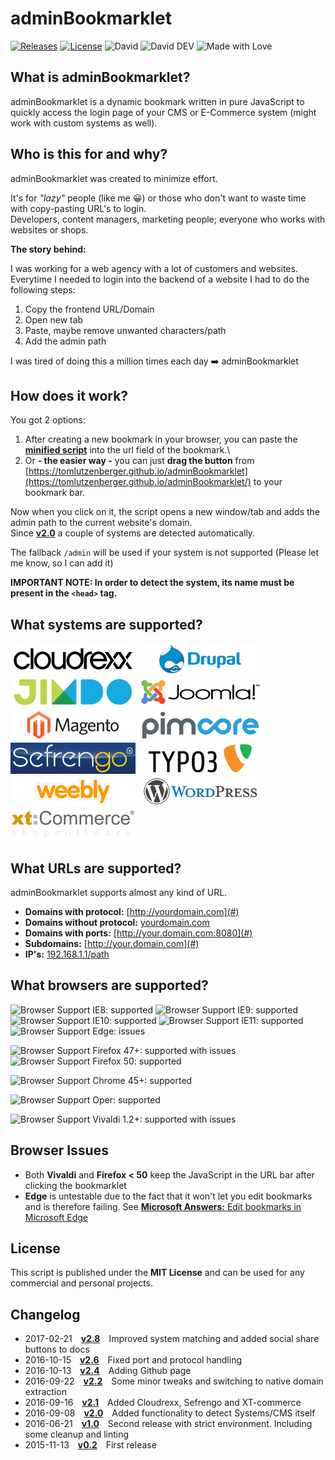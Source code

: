 # adminBookmarklet

[![Releases](https://img.shields.io/github/release/tomlutzenberger/adminBookmarklet.svg?maxAge=2592000&style=flat-square)](https://github.com/tomlutzenberger/adminBookmarklet/releases)
[![License](https://img.shields.io/github/license/tomlutzenberger/adminBookmarklet.svg?maxAge=2592000&style=flat-square)](https://github.com/tomlutzenberger/adminBookmarklet/blob/master/LICENSE)
![David](https://img.shields.io/david/tomlutzenberger/adminBookmarklet.svg?maxAge=2592000&style=flat-square)
![David DEV](https://img.shields.io/david/dev/tomlutzenberger/adminBookmarklet.svg?maxAge=2592000&style=flat-square)
![Made with Love](https://img.shields.io/badge/Made%20with-%E2%99%A5-red.svg?style=flat-square)

## What is adminBookmarklet?

adminBookmarklet is a dynamic bookmark written in pure JavaScript to quickly access the login page of your CMS or E-Commerce system (might work with custom systems as well).

## Who is this for and why?

adminBookmarklet was created to minimize effort.

It's for _"lazy"_ people (like me :grinning:) or those who don't want to waste time with copy-pasting URL's to login.\
Developers, content managers, marketing people; everyone who works with websites or shops.

**The story behind:**

I was working for a web agency with a lot of customers and websites.\
Everytime I needed to login into the backend of a website I had to do the following steps:

1. Copy the frontend URL/Domain
1. Open new tab
1. Paste, maybe remove unwanted characters/path
1. Add the admin path

I was tired of doing this a million times each day :arrow_right: adminBookmarklet

## How does it work?

You got 2 options:

1. After creating a new bookmark in your browser, you can paste the **[minified script](https://github.com/tomlutzenberger/adminBookmarklet/blob/master/adminBookmarklet.min.js)** into the url field of the bookmark.\
1. Or **- the easier way -** you can just **drag the button** from [https://tomlutzenberger.github.io/adminBookmarklet](https://tomlutzenberger.github.io/adminBookmarklet/) to your bookmark bar.

Now when you click on it, the script opens a new window/tab and adds the admin path to the current website's domain.\
Since **[v2.0](https://github.com/tomlutzenberger/adminBookmarklet/releases/tag/v2.0)** a couple of systems are detected automatically.

The fallback `/admin` will be used if your system is not supported (Please let me know, so I can add it)

**IMPORTANT NOTE: In order to detect the system, its name must be present in the `<head>` tag.**

## What systems are supported?

![Cloudrexx](https://raw.githubusercontent.com/tomlutzenberger/adminBookmarklet/master/assets/cloudrexx.png "Cloudrexx")
![Drupal](https://raw.githubusercontent.com/tomlutzenberger/adminBookmarklet/master/assets/drupal.png "Drupal")
![Jimdo](https://raw.githubusercontent.com/tomlutzenberger/adminBookmarklet/master/assets/jimdo.png "Jimdo")
![Joomla!](https://raw.githubusercontent.com/tomlutzenberger/adminBookmarklet/master/assets/joomla.png "Joomla!")
![Magento](https://raw.githubusercontent.com/tomlutzenberger/adminBookmarklet/master/assets/magento.png "Magento")
![Pimcore](https://raw.githubusercontent.com/tomlutzenberger/adminBookmarklet/master/assets/pimcore.png "Pimcore")
![Sefrengo](https://raw.githubusercontent.com/tomlutzenberger/adminBookmarklet/master/assets/sefrengo.png "Sefrengo")
![Typo3](https://raw.githubusercontent.com/tomlutzenberger/adminBookmarklet/master/assets/typo3.png "Typo3")
![Weebly](https://raw.githubusercontent.com/tomlutzenberger/adminBookmarklet/master/assets/weebly.png "Weebly")
![Wordpress](https://raw.githubusercontent.com/tomlutzenberger/adminBookmarklet/master/assets/wordpress.png "Wordpress")
![XT-commerce](https://raw.githubusercontent.com/tomlutzenberger/adminBookmarklet/master/assets/xt-commerce.png "XT-commerce")

## What URLs are supported?

adminBookmarklet supports almost any kind of URL.

- **Domains with protocol:** [http://yourdomain.com](#)
- **Domains without protocol:** [yourdomain.com](#)
- **Domains with ports:** [http://your.domain.com:8080](#)
- **Subdomains:** [http://your.domain.com](#)
- **IP's:** [192.168.1.1/path](#)

## What browsers are supported?

![Browser Support IE8: supported](https://img.shields.io/badge/IE_8-supported-brightgreen.svg?style=flat-square)
![Browser Support IE9: supported](https://img.shields.io/badge/IE_9-supported-brightgreen.svg?style=flat-square)
![Browser Support IE10: supported](https://img.shields.io/badge/IE_10-supported-brightgreen.svg?style=flat-square)
![Browser Support IE11: supported](https://img.shields.io/badge/IE_11-supported-brightgreen.svg?style=flat-square)
![Browser Support Edge: issues](https://img.shields.io/badge/Edge-issues-orange.svg?style=flat-square)

![Browser Support Firefox 47+: supported with issues](https://img.shields.io/badge/Firefox_47+-supported_with_issues-blue.svg?style=flat-square)
![Browser Support Firefox 50: supported](https://img.shields.io/badge/Firefox_50+-supported-brightgreen.svg?style=flat-square)

![Browser Support Chrome 45+: supported](https://img.shields.io/badge/Chrome_45+-supported-brightgreen.svg?style=flat-square)

![Browser Support Oper: supported](https://img.shields.io/badge/Opera_40+-supported-brightgreen.svg?style=flat-square)

![Browser Support Vivaldi 1.2+: supported with issues](https://img.shields.io/badge/Vivaldi_1.2+-supported_with_issues-blue.svg?style=flat-square)

## Browser Issues

- Both **Vivaldi** and **Firefox < 50** keep the JavaScript in the URL bar after clicking the bookmarklet
- **Edge** is untestable due to the fact that it won't let you edit bookmarks and is therefore failing. See [**Microsoft Answers:** Edit bookmarks in Microsoft Edge](http://answers.microsoft.com/en-us/windows/forum/windows_10-networking/edit-bookmarks-in-microsoft-edge/d5e4d187-3247-4e11-9869-e56e4dcb2af7)

## License

This script is published under the **MIT License** and can be used for any commercial and personal projects.

## Changelog

- 2017-02-21 [**v2.8**](https://github.com/tomlutzenberger/adminBookmarklet/releases/tag/v2.8) Improved system matching and added social share buttons to docs
- 2016-10-15 [**v2.6**](https://github.com/tomlutzenberger/adminBookmarklet/releases/tag/v2.6) Fixed port and protocol handling
- 2016-10-13 [**v2.4**](https://github.com/tomlutzenberger/adminBookmarklet/releases/tag/v2.4) Adding Github page
- 2016-09-22 [**v2.2**](https://github.com/tomlutzenberger/adminBookmarklet/releases/tag/v2.2) Some minor tweaks and switching to native domain extraction
- 2016-09-16 [**v2.1**](https://github.com/tomlutzenberger/adminBookmarklet/releases/tag/v2.1) Added Cloudrexx, Sefrengo and XT-commerce
- 2016-09-08 [**v2.0**](https://github.com/tomlutzenberger/adminBookmarklet/releases/tag/v2.0) Added functionality to detect Systems/CMS itself
- 2016-06-21 [**v1.0**](https://github.com/tomlutzenberger/adminBookmarklet/releases/tag/v1.0) Second release with strict environment. Including some cleanup and linting
- 2015-11-13 [**v0.2**](https://github.com/tomlutzenberger/adminBookmarklet/releases/tag/v0.2) First release
